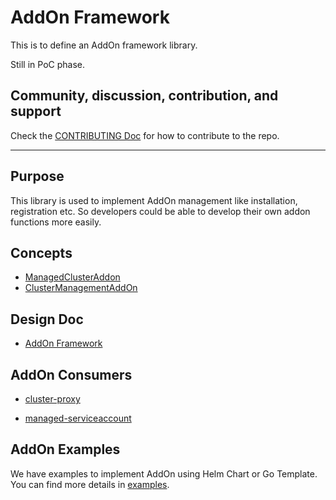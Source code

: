 # AddOn Framework

This is to define an AddOn framework library.

Still in PoC phase.

## Community, discussion, contribution, and support

Check the [CONTRIBUTING Doc](CONTRIBUTING.md) for how to contribute to the repo.

<!--

You can reach the maintainers of this project at:

- [#xxx on Slack](https://slack.com/signin?redir=%2Fmessages%2Fxxx)

-->

------
## Purpose

This library is used to implement AddOn management like installation, registration etc.
So developers could be able to develop their own addon functions more easily.

## Concepts

* [ManagedClusterAddon](https://github.com/open-cluster-management-io/api/blob/main/addon/v1alpha1/types_managedclusteraddon.go)
* [ClusterManagementAddOn](https://github.com/open-cluster-management-io/api/blob/main/addon/v1alpha1/types_clustermanagementaddon.go)

## Design Doc

* [AddOn Framework](https://github.com/open-cluster-management-io/enhancements/tree/main/enhancements/sig-architecture/8-addon-framework)

## AddOn Consumers
* [cluster-proxy](https://github.com/open-cluster-management-io/cluster-proxy) 

* [managed-serviceaccount](https://github.com/open-cluster-management-io/managed-serviceaccount)

## AddOn Examples 

We have examples to implement AddOn using Helm Chart or Go Template. You can find more details in [examples](examples/README.md).

